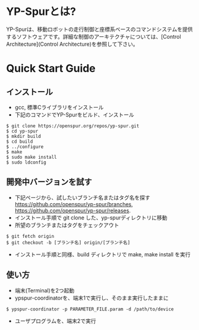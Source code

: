 # YP-Spurとは?

YP-Spurは、移動ロボットの走行制御と座標系ベースのコマンドシステムを提供するソフトウェアです。詳細な制御のアーキテクチャについては、[Control Architecture](Control Architecture)を参照して下さい。

# Quick Start Guide

## インストール

* gcc, 標準Cライブラリをインストール
* 下記のコマンドでYP-Spurをビルド、インストール
```
$ git clone https://openspur.org/repos/yp-spur.git
$ cd yp-spur
$ mkdir build
$ cd build
$ ../configure
$ make
$ sudo make install
$ sudo ldconfig
```

## 開発中バージョンを試す

* 下記ページから、試したいブランチ名またはタグ名を探す
https://github.com/openspur/yp-spur/branches, https://github.com/openspur/yp-spur/releases.
* インストール手順で git clone した、yp-spurディレクトリに移動
* 所望のブランチまたはタグをチェックアウト
```
$ git fetch origin
$ git checkout -b [ブランチ名] origin/[ブランチ名]
```
* インストール手順と同様、build ディレクトリで make, make install を実行

## 使い方

* 端末(Terminal)を2つ起動
* ypspur-coordinatorを、端末1で実行し、そのまま実行したままに
```
$ ypspur-coordinator -p PARAMETER_FILE.param -d /path/to/device
```
* ユーザプログラムを、端末2で実行
